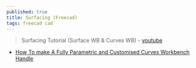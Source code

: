 ```yaml
---
published: true
title: Surfacing (Freecad)
tags: freecad cad
---
```

> Surfacing Tutorial (Surface WB & Curves WB)  - [youtube](https://www.youtube.com/watch?v=iUhHgnvgpo0)

- [How To make A Fully Parametric and Customised Curves Workbench Handle](https://www.youtube.com/watch?v=vn3vjCO8WaI)